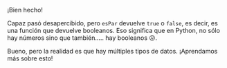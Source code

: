 ¡Bien hecho!

Capaz pasó desapercibido, pero `esPar` devuelve `true` o `false`, es decir, es una función que devuelve booleanos. Eso significa que en Python, no sólo hay números sino que también..... hay booleanos :stuck_out_tongue:.

Bueno, pero la realidad es que hay múltiples tipos de datos. ¡Aprendamos más sobre esto!
